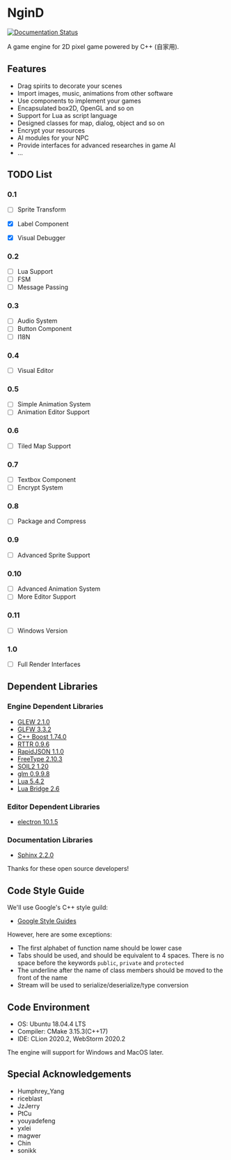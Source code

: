 # NginD
[![Documentation Status](https://readthedocs.org/projects/ngind-doc/badge/?version=latest)](https://ngind-doc.readthedocs.io/en/latest/?badge=latest)

A game engine for 2D pixel game powered by C++ (自家用). 

## Features
+ Drag spirits to decorate your scenes
+ Import images, music, animations from other software
+ Use components to implement your games
+ Encapsulated box2D, OpenGL and so on
+ Support for Lua as script language
+ Designed classes for map, dialog, object and so on
+ Encrypt your resources
+ AI modules for your NPC
+ Provide interfaces for advanced researches in game AI
+ ...

## TODO List
### 0.1
+ [ ] Sprite Transform
+ [x] Label Component
+ [x] Visual Debugger


### 0.2
+ [ ] Lua Support
+ [ ] FSM
+ [ ] Message Passing

### 0.3
+ [ ] Audio System
+ [ ] Button Component
+ [ ] I18N

### 0.4
+ [ ] Visual Editor

### 0.5
+ [ ] Simple Animation System
+ [ ] Animation Editor Support

### 0.6
+ [ ] Tiled Map Support

### 0.7
+ [ ] Textbox Component
+ [ ] Encrypt System

### 0.8
+ [ ] Package and Compress

### 0.9
+ [ ] Advanced Sprite Support

### 0.10
+ [ ] Advanced Animation System
+ [ ] More Editor Support

### 0.11
+ [ ] Windows Version

### 1.0
+ [ ] Full Render Interfaces

## Dependent Libraries
### Engine Dependent Libraries
+ [GLEW 2.1.0](https://github.com/nigels-com/glew)
+ [GLFW 3.3.2](https://www.glfw.org/)
+ [C++ Boost 1.74.0](https://www.boost.org/)
+ [RTTR 0.9.6](https://www.rttr.org/)
+ [RapidJSON 1.1.0](http://rapidjson.org/)
+ [FreeType 2.10.3](https://www.freetype.org/index.html)
+ [SOIL2 1.20](https://github.com/SpartanJ/SOIL2)
+ [glm 0.9.9.8](https://glm.g-truc.net/0.9.9/index.html)
+ [Lua 5.4.2](https://www.lua.org/)
+ [Lua Bridge 2.6](https://github.com/vinniefalco/LuaBridge)

### Editor Dependent Libraries
+ [electron 10.1.5](https://www.electronjs.org/)

### Documentation Libraries
+ [Sphinx 2.2.0](https://www.sphinx.org.cn/)

Thanks for these open source developers!

## Code Style Guide
We'll use Google's C++ style guild:
+ [Google Style Guides](https://github.com/google/styleguide)

However, here are some exceptions:
+ The first alphabet of function name should be lower case
+ Tabs should be used, and should be equivalent to 4 spaces. There is no space before the keywords `public`, `private` and `protected`
+ The underline after the name of class members should be moved to the front of the name
+ Stream will be used to serialize/deserialize/type conversion

## Code Environment
+ OS: Ubuntu 18.04.4 LTS
+ Compiler: CMake 3.15.3(C++17)
+ IDE: CLion 2020.2, WebStorm 2020.2

The engine will support for Windows and MacOS later.

## Special Acknowledgements
+ Humphrey_Yang
+ riceblast
+ JzJerry
+ PtCu
+ youyadefeng
+ yxlei
+ magwer
+ Chin
+ sonikk